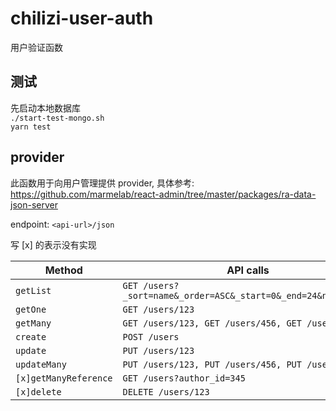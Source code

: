 # chilizi-user-auth

用户验证函数

## 测试

先启动本地数据库  
`./start-test-mongo.sh`  
`yarn test`

## provider

此函数用于向用户管理提供 provider, 具体参考:  
<https://github.com/marmelab/react-admin/tree/master/packages/ra-data-json-server>

endpoint: `<api-url>/json`

写 [x] 的表示没有实现  

| Method             | API calls
|--------------------|----------------------------------------------------------------
| `getList`          | `GET /users?_sort=name&_order=ASC&_start=0&_end=24&name=slime`
| `getOne`           | `GET /users/123`
| `getMany`          | `GET /users/123, GET /users/456, GET /users/789`
| `create`           | `POST /users`
| `update`           | `PUT /users/123`
| `updateMany`       | `PUT /users/123, PUT /users/456, PUT /users/789`
| `[x]getManyReference` | `GET /users?author_id=345`
| `[x]delete`        | `DELETE /users/123`